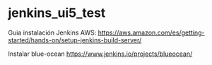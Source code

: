 # jenkins_ui5_test

Guia instalación Jenkins AWS:
https://aws.amazon.com/es/getting-started/hands-on/setup-jenkins-build-server/

Instalar blue-ocean
https://www.jenkins.io/projects/blueocean/
